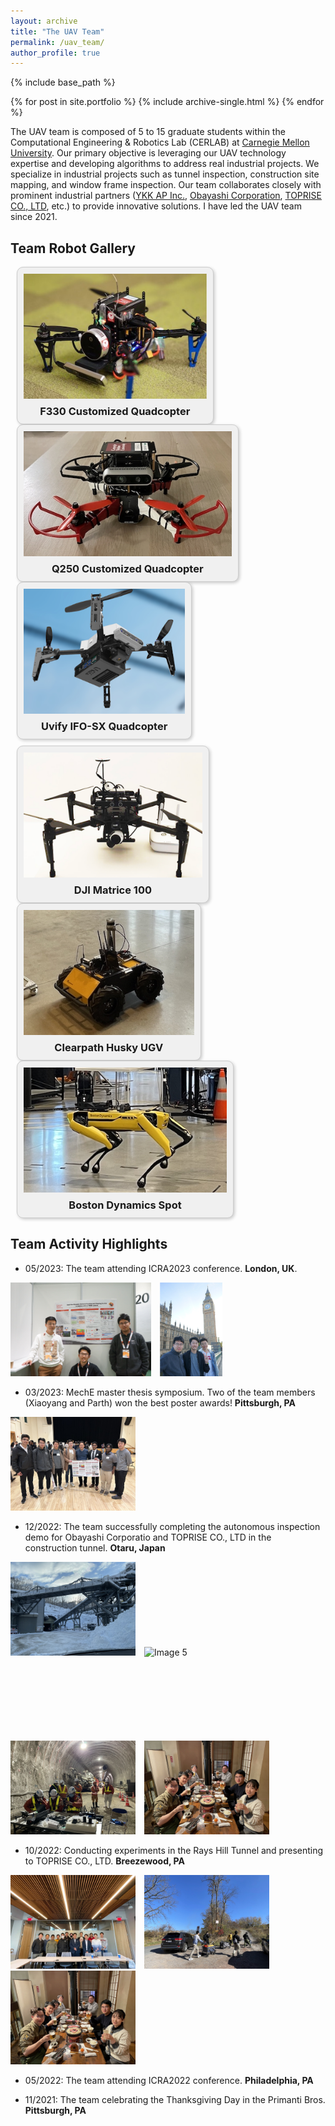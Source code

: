 ```yaml
---
layout: archive
title: "The UAV Team"
permalink: /uav_team/
author_profile: true
---
```


{% include base_path %}


{% for post in site.portfolio %}
  {% include archive-single.html %}
{% endfor %}

The UAV team is composed of 5 to 15 graduate students within the Computational Engineering & Robotics Lab (CERLAB) at [Carnegie Mellon University](https://www.cmu.edu/). Our primary objective is leveraging our UAV technology expertise and developing algorithms to address real industrial projects. We specialize in industrial projects such as tunnel inspection, construction site mapping, and window frame inspection. Our team collaborates closely with prominent industrial partners ([YKK AP Inc.](https://www.ykkap.com/), [Obayashi Corporation](https://www.obayashi.co.jp/en/), [TOPRISE CO., LTD](https://www.toprise.jp/), etc.) to provide innovative solutions. I have led the UAV team since 2021.

Team Robot Gallery
------
<div style="display: flex; justify-content: space-between; margin: 10px; flex-wrap: wrap;">
    <!-- First Block -->
    <div style="text-align: center; border: 1px solid #ccc; background-color: #f0f0f0; padding: 10px; box-shadow: 2px 2px 5px rgba(0,0,0,0.2); border-radius: 10px;">
        <div style="height: 200px; overflow: hidden;">
            <img src="/images/big_drone.jpg" alt="Image 1" style="width: auto; height: 100%;">
        </div>
        <h3 style="margin-top: 10px; margin-bottom: 0;">F330 Customized Quadcopter</h3>
    </div>
    <!-- Second Block -->
    <div style="text-align: center; border: 1px solid #ccc; background-color: #f0f0f0; padding: 10px; box-shadow: 2px 2px 5px rgba(0,0,0,0.2); border-radius: 10px;">
        <div style="height: 200px; overflow: hidden;">
            <img src="/images/small_drone.jpeg" alt="Image 2" style="width: auto; height: 100%;">
        </div>
        <h3 style="margin-top: 10px; margin-bottom: 0;">Q250 Customized Quadcopter</h3>
    </div>
    <!-- Third Block -->
    <div style="text-align: center; border: 1px solid #ccc; background-color: #f0f0f0; padding: 10px; box-shadow: 2px 2px 5px rgba(0,0,0,0.2); border-radius: 10px;">
        <div style="height: 200px; overflow: hidden;">
            <img src="/images/uvify_drone.png" alt="Image 3" style="width: auto; height: 100%;">
        </div>
        <h3 style="margin-top: 10px; margin-bottom: 0;">Uvify IFO-SX Quadcopter</h3>
    </div> 
</div>
<div style="display: flex; justify-content: space-between; margin: 10px; flex-wrap: wrap;">
    <!-- Fourth Block -->
    <div style="text-align: center; border: 1px solid #ccc; background-color: #f0f0f0; padding: 10px; box-shadow: 2px 2px 5px rgba(0,0,0,0.2); border-radius: 10px;">
        <div style="height: 200px; overflow: hidden;">
            <img src="/images/dji_drone.png" alt="Image 4" style="width: auto; height: 100%;">
        </div>
        <h3 style="margin-top: 10px; margin-bottom: 0;">DJI Matrice 100</h3>
    </div> 
    <!-- Fifth Block -->
    <div style="text-align: center; border: 1px solid #ccc; background-color: #f0f0f0; padding: 10px; box-shadow: 2px 2px 5px rgba(0,0,0,0.2); border-radius: 10px;">
        <div style="height: 200px; overflow: hidden;">
            <img src="/images/husky.jpeg" alt="Image 5" style="width: auto; height: 100%;">
        </div>
        <h3 style="margin-top: 10px; margin-bottom: 0;">Clearpath Husky UGV</h3>
    </div> 
    <!-- Sixth Block -->
    <div style="text-align: center; border: 1px solid #ccc; background-color: #f0f0f0; padding: 10px; box-shadow: 2px 2px 5px rgba(0,0,0,0.2); border-radius: 10px;">
        <div style="height: 200px; overflow: hidden;">
            <img src="/images/spot.jpeg" alt="Image 6" style="width: auto; height: 100%;">
        </div>
        <h3 style="margin-top: 10px; margin-bottom: 0;">Boston Dynamics Spot</h3>
    </div> 
</div>

Team Activity Highlights
------
* 05/2023: The team attending ICRA2023 conference. **London, UK**.
<img src="/images/london_poster.jpg" alt="Image 1" style="display:inline-block; margin-right:10px; height:150px;" />
<img src="/images/london_bigben.png" alt="Image 2" style="display:inline-block; margin-right:10px; height:150px;" />

* 03/2023: MechE master thesis symposium. Two of the team members (Xiaoyang and Parth) won the best poster awards! **Pittsburgh, PA**
<img src="/images/master_symposium.jpg" alt="Image 3" style="display:inline-block; margin-right:10px; height:150px;" />

* 12/2022: The team successfully completing the autonomous inspection demo for Obayashi Corporatio and TOPRISE CO., LTD in the construction tunnel. **Otaru, Japan**
<img src="/images/japan_tunnel_entrance.jpeg" alt="Image 4" style="display:inline-block; margin-right:10px; height:150px;" />
<img src="/images/japan_tunnel_together.jpeg" alt="Image 5" style="display:inline-block; margin-right:10px; height:150px;" />
<img src="/images/japan_tunnel_working.jpeg" alt="Image 6" style="display:inline-block; margin-right:10px; height:150px;" />
<img src="/images/japan_dinner_with_toprise.jpeg" alt="Image 7" style="display:inline-block; margin-right:10px; height:150px;" />

* 10/2022: Conducting experiments in the Rays Hill Tunnel and presenting to TOPRISE CO., LTD. **Breezewood, PA**
<img src="/images/rayhill_together.jpeg" alt="Image 8" style="display:inline-block; margin-right:10px; height:150px;" />
<img src="/images/ranhill_entrance.jpg" alt="Image 9" style="display:inline-block; margin-right:10px; height:150px;" />
<img src="/images/japan_dinner_with_toprise.jpeg" alt="Image 7" style="display:inline-block; margin-right:10px; height:150px;" />

* 05/2022: The team attending ICRA2022 conference. **Philadelphia, PA**

* 11/2021: The team celebrating the Thanksgiving Day in the Primanti Bros. **Pittsburgh, PA**

